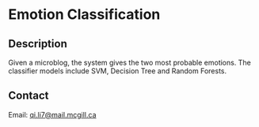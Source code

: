 # Emotion Classification


## Description

Given a microblog, the system gives the two most probable emotions. The classifier models include SVM, Decision Tree and Random Forests.

## Contact
Email: qi.li7@mail.mcgill.ca